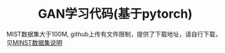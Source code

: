 # <center>GAN学习代码(基于pytorch)</center>

MIST数据集大于100M, github上传有文件限制，提供了下载地址，请自行下载，见[MINST数据集说明](\data\readme.md)
